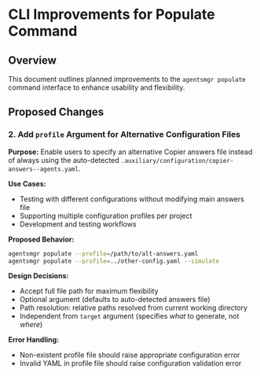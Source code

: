 # CLI Improvements for Populate Command

## Overview

This document outlines planned improvements to the `agentsmgr populate` command interface to enhance usability and flexibility.

## Proposed Changes

### 2. Add `profile` Argument for Alternative Configuration Files

**Purpose:**
Enable users to specify an alternative Copier answers file instead of always using the auto-detected `.auxiliary/configuration/copier-answers--agents.yaml`.

**Use Cases:**
- Testing with different configurations without modifying main answers file
- Supporting multiple configuration profiles per project
- Development and testing workflows

**Proposed Behavior:**
```bash
agentsmgr populate --profile=/path/to/alt-answers.yaml
agentsmgr populate --profile=../other-config.yaml --simulate
```

**Design Decisions:**
- Accept full file path for maximum flexibility
- Optional argument (defaults to auto-detected answers file)
- Path resolution: relative paths resolved from current working directory
- Independent from `target` argument (specifies *what* to generate, not *where*)

**Error Handling:**
- Non-existent profile file should raise appropriate configuration error
- Invalid YAML in profile file should raise configuration validation error
